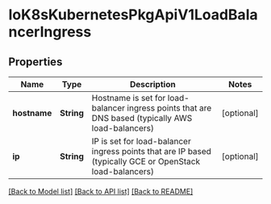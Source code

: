 # IoK8sKubernetesPkgApiV1LoadBalancerIngress

## Properties
Name | Type | Description | Notes
------------ | ------------- | ------------- | -------------
**hostname** | **String** | Hostname is set for load-balancer ingress points that are DNS based (typically AWS load-balancers) | [optional] 
**ip** | **String** | IP is set for load-balancer ingress points that are IP based (typically GCE or OpenStack load-balancers) | [optional] 

[[Back to Model list]](../README.md#documentation-for-models) [[Back to API list]](../README.md#documentation-for-api-endpoints) [[Back to README]](../README.md)



